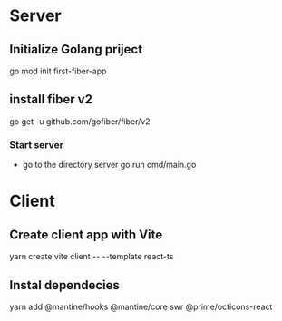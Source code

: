 # Server

## Initialize Golang priject

go mod init first-fiber-app

## install fiber v2

go get -u github.com/gofiber/fiber/v2

### Start server

- go to the directory server
  go run cmd/main.go

# Client

## Create client app with Vite

yarn create vite client -- --template react-ts

## Instal dependecies

yarn add @mantine/hooks @mantine/core swr @prime/octicons-react
